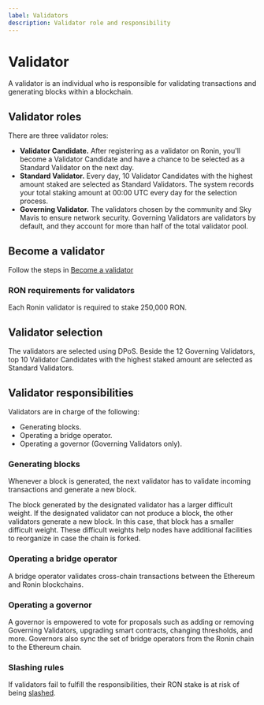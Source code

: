 ```yaml
---
label: Validators
description: Validator role and responsibility
---
```


# Validator
A validator is an individual who is responsible for validating transactions and generating blocks within a blockchain. 

## Validator roles
There are three validator roles:
* **Validator Candidate.** After registering as a validator on Ronin, you'll become a Validator Candidate and have a chance to be selected as a Standard Validator on the next day.
* **Standard Validator.** Every day, 10 Validator Candidates with the highest amount staked are selected as Standard Validators. The system records your total staking amount at 00:00 UTC every day for the selection process. 
* **Governing Validator.** The validators chosen by the community and Sky Mavis to ensure network security. Governing Validators are validators by default, and they account for more than half of the total validator pool.

## Become a validator
Follow the steps in [Become a validator](./../../validators/onboarding/become-validator.mdx)

### RON requirements for validators
Each Ronin validator is required to stake 250,000 RON.

## Validator selection
The validators are selected using DPoS. Beside the 12 Governing Validators, top 10 Validator Candidates with the highest staked amount are selected as Standard Validators.

## Validator responsibilities
Validators are in charge of the following:
* Generating blocks.
* Operating a bridge operator.
* Operating a governor (Governing Validators only).

### Generating blocks
Whenever a block is generated, the next validator has to validate incoming transactions and generate a new block.

The block generated by the designated validator has a larger difficult weight. If the designated validator can not produce a block, the other validators generate a new block. In this case, that block has a smaller difficult weight. These difficult weights help nodes have additional facilities to reorganize in case the chain is forked.

### Operating a bridge operator
A bridge operator validates cross-chain transactions between the Ethereum and Ronin blockchains. 

### Operating a governor
A governor is empowered to vote for proposals such as adding or removing Governing Validators, upgrading smart contracts, changing thresholds, and more. Governors also sync the set of bridge operators from the Ronin chain to the Ethereum chain.

### Slashing rules
If validators fail to fulfill the responsibilities, their RON stake is at risk of being [slashed](../../validators/slashing/slashing.mdx).
